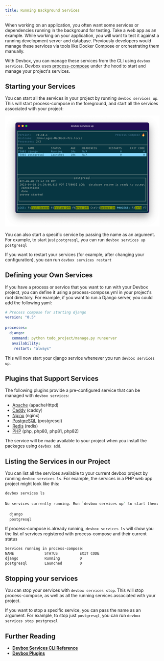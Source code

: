 ```yaml
---
title: Running Background Services
---
```


When working on an application, you often want some services or dependencies running in the background for testing. Take a web app as an example. While working on your application, you will want to test it against a running development server and database. Previously developers would manage these services via tools like Docker Compose or orchestrating them manually.

With Devbox, you can manage these services from the CLI using `devbox services`. Devbox uses [process-compose](https://github.com/F1bonacc1/process-compose#-launcher) under the hood to start and manage your project's services. 

## Starting your Services

You can start all the services in your project by running `devbox services up`. This will start process-compose in the foreground, and start all the services associated with your project: 

![Process Compose running in the foreground](../../static/img/process-compose-tui.png)

You can also start a specific service by passing the name as an argument. For example, to start just `postgresql`, you can run `devbox services up postgresql`

If you want to restart your services (for example, after changing your configuration), you can run `devbox services restart`

## Defining your Own Services

If you have a process or service that you want to run with your Devbox project, you can define it using a process-compose.yml in your project's root directory. For example, if you want to run a Django server, you could add the following yaml:

```yaml
# Process compose for starting django
version: "0.5"

processes:
  django:
   command: python todo_project/manage.py runserver
   availability:
    restart: "always"
```

This will now start your django service whenever you run `devbox services up`.


## Plugins that Support Services

The following plugins provide a pre-configured service that can be managed with `devbox services`: 

* [Apache](../devbox_examples/servers/apache.md) (apacheHttpd)
* [Caddy](../devbox_examples/servers/caddy.md) (caddy)
* [Nginx](../devbox_examples/servers/nginx.md) (nginx)
* [PostgreSQL](../devbox_examples/databases/postgres.md) (postgresql)
* [Redis](../devbox_examples/databases/redis.md) (redis)
* [PHP](../devbox_examples/languages/php.md) (php, php80, php81, php82)

The service will be made available to your project when you install the packages using `devbox add`. 

## Listing the Services in our Project

You can list all the services available to your current devbox project by running `devbox services ls`. For example, the services in a PHP web app project might look like this:

```bash
devbox services ls

No services currently running. Run `devbox services up` to start them:

  django
  postgresql
```

If process-compose is already running, `devbox services ls` will show you the list of services registered with process-compose and their current status

```text 
Services running in process-compose:
NAME              STATUS          EXIT CODE
django            Running         0
postgresql        Launched        0
```

## Stopping your services

You can stop your services with `devbox services stop`. This will stop process-compose, as well as all the running services associated with your project.

If you want to stop a specific service, you can pass the name as an argument. For example, to stop just `postgresql`, you can run `devbox services stop postgresql`



## Further Reading

* [**Devbox Services CLI Reference**](../cli_reference/devbox_services.md)
* [**Devbox Plugins**](plugins.md)